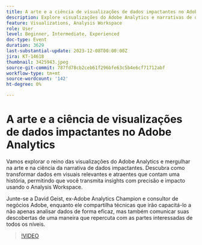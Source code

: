 ```yaml
---
title: A arte e a ciência de visualizações de dados impactantes no Adobe Analytics
description: Explore visualizações do Adobe Analytics e narrativas de dados impactantes. Descubra como transformar dados em visuais relevantes e atraentes que contam uma história, permitindo que você transmita insights com precisão e impacto usando o Analysis Workspace.
feature: Visualizations, Analysis Workspace
role: User
level: Beginner, Intermediate, Experienced
doc-type: Event
duration: 3629
last-substantial-update: 2023-12-08T00:00:00Z
jira: KT-14618
thumbnail: 3425943.jpeg
source-git-commit: 787fd78cb2ceb61f296bfe63c5b4e6cf71712abf
workflow-type: tm+mt
source-wordcount: '142'
ht-degree: 0%

---
```



# A arte e a ciência de visualizações de dados impactantes no Adobe Analytics

Vamos explorar o reino das visualizações do Adobe Analytics e mergulhar na arte e na ciência da narrativa de dados impactantes. Descubra como transformar dados em visuais relevantes e atraentes que contam uma história, permitindo que você transmita insights com precisão e impacto usando o Analysis Workspace.

Junte-se a David Geist, ex-Adobe Analytics Champion e consultor de negócios Adobe, enquanto ele compartilha técnicas que irão capacitá-lo a não apenas analisar dados de forma eficaz, mas também comunicar suas descobertas de uma maneira que repercuta com as partes interessadas de todos os níveis.

>[!VIDEO](https://video.tv.adobe.com/v/3425943/?learn=on)
